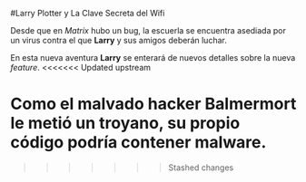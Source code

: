 #Larry Plotter y La Clave Secreta del Wifi

Desde que en *Matrix* hubo un bug, la escuerla se encuentra asediada
por un virus contra el que **Larry** y sus amigos deberán luchar.

En esta nueva aventura **Larry** se enterará de nuevos detalles sobre la nueva *feature*.
<<<<<<< Updated upstream

Como el malvado hacker **Balmermort** le metió un troyano,
su propio código podría contener malware.
=======
>>>>>>> Stashed changes
